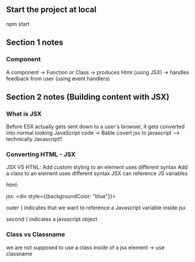 ## Start the project at local
  npm start
## Section 1 notes
### Component
  A component -> Function or Class -> produces Html (using JSX) -> handles feedback from user (using event handlers)

## Section 2 notes (Building content with JSX)

### What is JSX
  Before ESX actually gets sent down to a user's browser, it gets converted into normal looking JavaScript code -> Bable covert jsx to javascript --> technically Javascript!!

### Converting HTML - JSX
  JSX VS HTNL:
  Add custom styling to an element uses different syntax
  Add a class to an element uses different syntax
  JSX can reference JS variables

  html: <div style='background-color: blue;'></div>
  jsx: <div style={{backgroundColor: "blue"}}></div>

  outer { indicates that we want to reference a Javascript variable inside jsx

  second { indicates a javascript object
### Class vs Classname
  we are not supposed to use a class inside of a jsx element -> use classname

